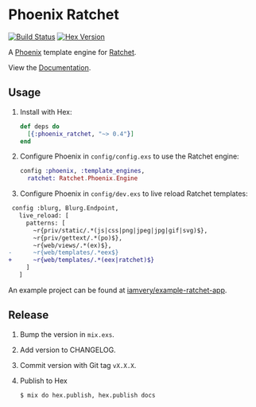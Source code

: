 # Phoenix Ratchet

[![Build Status][travis-img]][travis] [![Hex Version][hex-img]][hex]

[travis-img]: https://travis-ci.org/iamvery/phoenix_ratchet.svg?branch=master
[travis]: https://travis-ci.org/iamvery/phoenix_ratchet
[hex-img]: https://img.shields.io/hexpm/v/phoenix_ratchet.svg
[hex]: https://hex.pm/packages/phoenix_ratchet

A [Phoenix][phoenix] template engine for [Ratchet][ratchet].

View the [Documentation][docs].

## Usage

1. Install with Hex:

   ```elixir
   def deps do
     [{:phoenix_ratchet, "~> 0.4"}]
   end
   ```

1. Configure Phoenix in `config/config.exs` to use the Ratchet engine:

   ```elixir
   config :phoenix, :template_engines,
     ratchet: Ratchet.Phoenix.Engine
   ```

1. Configure Phoenix in `config/dev.exs` to live reload Ratchet templates:

  ```diff
   config :blurg, Blurg.Endpoint,
     live_reload: [
       patterns: [
         ~r{priv/static/.*(js|css|png|jpeg|jpg|gif|svg)$},
         ~r{priv/gettext/.*(po)$},
         ~r{web/views/.*(ex)$},
  -      ~r{web/templates/.*eex$}
  +      ~r{web/templates/.*(eex|ratchet)$}
       ]
     ]
  ```

An example project can be found at [iamvery/example-ratchet-app][example].

## Release

1. Bump the version in `mix.exs`.
1. Add version to CHANGELOG.
1. Commit version with Git tag `vX.X.X`.
1. Publish to Hex

   ```
   $ mix do hex.publish, hex.publish docs
   ```


[phoenix]: http://www.phoenixframework.org/
[ratchet]: https://github.com/iamvery/ratchet
[example]: https://github.com/iamvery/example-ratchet-app
[docs]: https://hexdocs.pm/phoenix_ratchet
